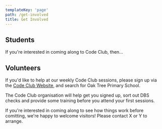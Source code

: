 ```yaml
---
templateKey: 'page'
path: /get-involved
title: Get Involved
---
```


## Students

If you're interested in coming along to Code Club, then...

## Volunteers

If you'd like to help at our weekly Code Club sessions, please sign up via the 
[Code Club Website](https://codeclub.org/en/volunteer), and search for Oak Tree
Primary School.

The Code Club organisation will help get you signed up, sort out DBS checks and 
provide some training before you attend your first sessions.

If you're interested in coming along to see how things work before comitting, we're 
happy to welcome visitors! Please contact X or Y to arrange.
